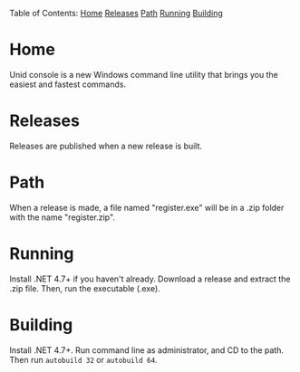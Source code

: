 Table of Contents:
[Home](#-Home)
[Releases](#-Releases)
[Path](#-Path)
[Running](#-Running)
[Building](#-Building)











  # Home
  Unid console is a new Windows command line utility that brings you the easiest and fastest commands.
  
  # Releases
  Releases are published when a new release is built.
  
  # Path
  When a release is made, a file named "register.exe" will be in a .zip folder with the name "register.zip".
  
  # Running
  Install .NET 4.7+ if you haven't already. Download a release and extract the .zip file. Then, run the executable (.exe).
  
  # Building
  Install .NET 4.7+. Run command line as administrator, and CD to the path. Then run ```autobuild 32``` or ```autobuild 64```.
